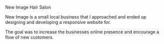 New Image Hair Salon

New Image is a small local business that I approached and ended up designing and developing a responsive website for.

The goal was to increase the businesses online presence and encourage a flow of new customers.
